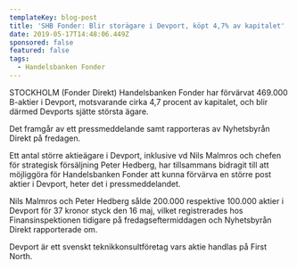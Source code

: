 ```yaml
---
templateKey: blog-post
title: 'SHB Fonder: Blir storägare i Devport, köpt 4,7% av kapitalet'
date: 2019-05-17T14:48:06.449Z
sponsored: false
featured: false
tags:
  - Handelsbanken Fonder
---
```

STOCKHOLM (Fonder Direkt) Handelsbanken Fonder har förvärvat 469.000 B-aktier i Devport, motsvarande cirka 4,7 procent av kapitalet, och blir därmed Devports sjätte största ägare.

Det framgår av ett pressmeddelande samt rapporteras av Nyhetsbyrån Direkt på fredagen.

Ett antal större aktieägare i Devport, inklusive vd Nils Malmros och chefen för strategisk försäljning Peter Hedberg, har tillsammans bidragit till att möjliggöra för Handelsbanken Fonder att kunna förvärva en större post aktier i Devport, heter det i pressmeddelandet.

Nils Malmros och Peter Hedberg sålde 200.000 respektive 100.000 aktier i Devport för 37 kronor styck den 16 maj, vilket registrerades hos Finansinspektionen tidigare på fredagseftermiddagen och Nyhetsbyrån Direkt rapporterade om.

Devport är ett svenskt teknikkonsultföretag vars aktie handlas på First North.
